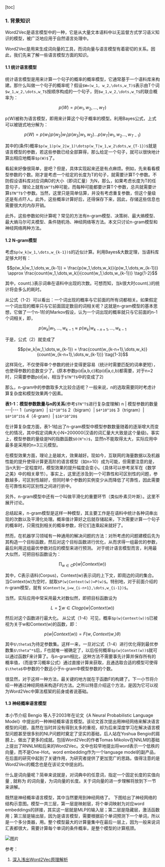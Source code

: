 [toc]

### 1. 背景知识
Word2Vec是语言模型中的一种，它是从大量文本语料中以无监督方式学习语义知识的模型，被广泛地应用于自然语言处理中。

Word2Vec是用来生成词向量的工具，而词向量与语言模型有着密切的关系。因此，我们先来了解一些语言模型方面的知识。

#### 1.1 统计语言模型
统计语言模型是用来计算一个句子的概率的概率模型，它通常基于一个语料库来构建。那什么叫做一个句子的概率呢？假设`$W=(w_1, w_2,\dots,w_T)$`表示由T个词`$w_1,w_2,\dots,w_T$`按顺序构成的一个句子，则`$w_1,w_2,\dots,w_T$`的联合概率为：
```math
p(W)=p(w_1,w_2,\dots,w_T)
```

p(W)被称为语言模型，即用来计算这个句子概率的模型。利用Bayes公式，上式可以被链式地分解为：
```math
p(W) = p(w_1)p(w_2|w_1)p(w_3|w_1,w_2) \dots p(w_T|w_1,w_2\dots,w_{T-1}) \tag{1-1}
```

其中的(条件)概率`$p(w_1)p(w_2|w_1)\dotsp(w_T|w_1,w_2\dots,w_{T-1})$`就是语言模型的参数，若这些参数已经全部算得，那么给定一个句子，就可以很快地计算出相应地概率`$p(W)$`了。

看起来好像很简单，是吧？但是，具体实现起来还是有点麻烦。例如，先来看看模型参数的个数。刚才是考虑一个给定的长度为T的句子，就需要计算T个参数。不防假设语料库对应词典D的大小（即词汇量）为N，那么，如果考虑长度为T的任意句子，理论上就有`$N^T$`种可能，而每种可能都要计算T个参数，总共就需要计算`$TN^T$`个参数。当然，这里只是简单估算，并没有考虑重复参数，但这个量级还是有点吓人。此外，这些概率计算好后，还得保存下来，因此，存储这些信息也需要很大的内存开销。

此外，这些参数如何计算呢？常见的方法有n-gram模型、决策树、最大熵模型、最大熵马尔可夫模型、条件随机场、神经网络等方法。本文只讨论n-gram模型和神经网络两种方法。

#### 1.2 N-gram模型
考虑`$p(w_k|w_1,\dots,w_{k-1})$`的近似计算。利用Bayes&大数定理，当语料库足够大时有：
```math
p(w_k|w_1,\dots,w_{k-1}) = \frac{p(w_1,\dots,w_k)}{p(w_1,\dots,w_{k-1})} 
\approx \frac{count(w_1,\dots,w_k)}{count(w_1,\dots,w_{k-1})} 
\tag{1-2}
```
其中，count(.)表示词串在语料中出现的次数。可想而知，当k很大时count(.)的统计将会多么的耗时。

从公式（1-2）可以看出：一个词出现的概率与它前面的所有词都相关。如果假定一个词出现的概率只与它前面固定数目的词相关呢？这就是n-gram模型的基本思想，它做了一个n-1阶的Markov假设，认为一个词出现的概率就只与它前面的n-1个词相关，即，
```math
p(w_k|w_1,\dots,w_{k-1} \approx p(w_k|w_{k-n+1},\dots,w_{k-1}
```
于是，公式（2）就变成了
```math
p(w_k|w_1,\dots,w_{k-1}) = \frac{count(w_{k-n+1},\dots,w_k)}{count(w_{k-n+1},\dots,w_{k-1})} \tag{1-3}
```
这样简化，不仅使得单个参数的统计变得更容易（统计时需要匹配的词串更短），也使得参数的总数变少了。(原本参数p(d|a,b,c)和p(d|a,c,b)都需要，对于n=2时，只需要参数p(d|a)，相当于`$TN^T$`中的变成了2)

那么，n-gram中的参数取多大比较合适呢？一般来说，n的选取需要同时考虑计算复杂度和模型效果两个因素。

**表1-1：模型参数数量与n的关系**(参考`$TN^T$`进行复杂度理解)
n | 模型参数的数量
---|---
1（unigram）| `$2*10^5$`
2（bigram）| `$4*10^10$`
3（trigram）| `$8*10^15$`
4（4-gram）| `$16*10^20$`

在计算复杂度方面，表1-1给出了n-gram模型中模型参数数量随着的逐渐增大而变化的情况，其中假定词典大小N=200000(汉语的词汇量大大致是这个量级)。事实上，模型参数的量级是N的指数函数`$O(N^n)$`，显然n不能取得太大，实际应用中最多是采用的n=3三元模型。

在模型效果方面，理论上是越大，效果越好。现如今，互联网的海量数据以及机器性能的提升使得计算更高阶的语言模型（如n>10）成为可能，但需要注意的是，当n大到一定程度时，模型效果的提升幅度会变小。（具体可以参考吴军在《数学之美》中的相关章节）。事实上，这里还涉及到一个可靠性和可区别性的问题，参数越多，可区别性越好，但同时单个参数的实例变少从而降低了可靠性，因此需要在可靠性和可区别性之间进行折中。

另外，n-gram模型中还有一个叫做平滑化的重要环节（类似朴素贝叶斯）。这里不展开讨论。

总结起来，n-gram模型是这样一种模型，其主要工作是在语料中统计各种词串出现的次数以及平滑化处理。概率值计算好之后就存储起来，下次需要计算一个句子的概率时，只需找到相关的概率参数，将它们连乘起来就好了。

然而，在机器学习领域有一种通用的解决问题的方法：对所考虑的问题建模后先为其构造一个目标函数，然后对这个目标函数进行优化，从而求得一组最优的参数，最后利用这组最优参数对应的模型来进行预测。
对于统计语言模型而言，利用最大似然，可把目标函数设为：
```math
\prod_{w \in C} p(w|Context(w))
```
其中，C表示语料(Corpus)，Context(w)表示词的上下文，即周边的词的集合。当Context(w)为空时，就取`$P(w|Context(w))=P(w)$`。特别地，对于前面介绍的n-gram模型，就有 `$Context(w_i=w_{i-n+1},\dots,w_{i-1})$`。

当然，实际应用中常采用最大对数似然，即把目标函数设为
```math
L= \sum{w \in C} log p(w|Context(w)) \tag{1-4}
```

然后对这个函数进行最大化。
从公式（1-4）可见，概率`$p(w|Context(w))$`已被视为关于w和Context(w)的函数，即：
```math
p(w|Context(w)) = F(w, Context(w,) \theta)
```
其中`$\theta$`为待定参数集。这样一来，一旦对公式（1-4）进行优化得到最优参数集`$\theta^*$`后，F也就唯一被确定了，以后任何概率`$p(w|Context(w))$`就可以通过函数F来计算了。与n-gram相比，这种方法不需要事先计算并保存所有的概率值，（而是学习概率公式）通过直接计算来获取，且通选取合适的模型可使得`$\theta$`中参数的个数远小于n-gram中模型参数的个数。

很显然，对于这样一种方法，最关键的地方就在于函数F的构建了。下一小节将介绍一种通过神经网络来构造F的方法。之所以特意介绍这个方法，是因为它可以视为Word2Vec中算法框架的前身或者说基础。

#### 1.3 神经概率语言模型
本小节介绍 Bengio 等人于2003年在论文《A Neural Probabilistic Language Model》中提出的一种神经概率语言模型。该论文首次提出用神经网络来解决语言模型的问题，虽然在当时并没有得到太多的重视，却为后来深度学习在解决语言模型问题甚至很多别的NLP问题时奠定了坚实的基础，后人站在Yoshua Bengio的肩膀上，做出了更多的成就。包括Word2Vec的作者Tomas Mikolov在NNLM的基础上提出了RNNLM和后来的Word2Vec。文中也较早地提出将word表示一个低秩的向量，而不是One-Hot。word embedding作为一个language model的副产品，在后面的研究中起到了关键作用，为研究者提供了更加宽广的思路。值得注意的是Word2Vec的概念也是在该论文中提出的。

什么是词向量呢？简单来说就是，对词典中的任意词，指定一个固定长度的实值向量  ,  就称为  的词向量，为词向量的长度。关于词向量的进一步理解将放到下一节来讲解。

既然是神经概率语言模型，其中当然要用到神经网络了。 下图给出了神经网络的结构示意图。模型一共三层，第一层是映射层，将个单词映射为对应word embeddings的拼接，其实这一层就是MLP的输入层；第二层是隐藏层，激活函数用；第三层是输出层，因为是语言模型，需要根据前个单词预测下一个单词，所以是一个多分类器，用。整个模型最大的计算量集中在最后一层上，因为一般来说词汇表都很大，需要计算每个单词的条件概率，是整个模型的计算瓶颈。

![图片](https://mmbiz.qpic.cn/mmbiz_png/rB4jswrswuye04wHtHicTYNpVAGov28V130CXS0FFUeVdwRNCo31TT6xwFueFdkFJe78pvHuXdhLhaiaeicw1OWuA/640?wx_fmt=png&wxfrom=5&wx_lazy=1&wx_co=1)

参考：
1. [深入浅出Word2Vec原理解析](https://mp.weixin.qq.com/s/zDneR1BU6xvt8cndEF4_Xw)
